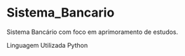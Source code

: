 # Sistema_Bancario
Sistema Bancário com foco em aprimoramento de estudos.

Linguagem Utilizada Python
